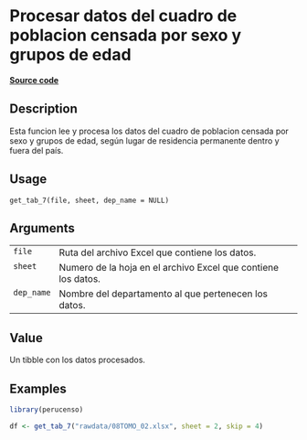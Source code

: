 

# Procesar datos del cuadro de poblacion censada por sexo y grupos de edad

[**Source code**](https://github.com/PaulESantos/perucenso/tree/master/R/#L)

## Description

Esta funcion lee y procesa los datos del cuadro de poblacion censada por
sexo y grupos de edad, según lugar de residencia permanente dentro y
fuera del país.

## Usage

<pre><code class='language-R'>get_tab_7(file, sheet, dep_name = NULL)
</code></pre>

## Arguments

<table>
<tr>
<td style="white-space: nowrap; font-family: monospace; vertical-align: top">
<code id="get_tab_7_:_file">file</code>
</td>
<td>
Ruta del archivo Excel que contiene los datos.
</td>
</tr>
<tr>
<td style="white-space: nowrap; font-family: monospace; vertical-align: top">
<code id="get_tab_7_:_sheet">sheet</code>
</td>
<td>
Numero de la hoja en el archivo Excel que contiene los datos.
</td>
</tr>
<tr>
<td style="white-space: nowrap; font-family: monospace; vertical-align: top">
<code id="get_tab_7_:_dep_name">dep_name</code>
</td>
<td>
Nombre del departamento al que pertenecen los datos.
</td>
</tr>
</table>

## Value

Un tibble con los datos procesados.

## Examples

``` r
library(perucenso)

df <- get_tab_7("rawdata/08TOMO_02.xlsx", sheet = 2, skip = 4)
```
